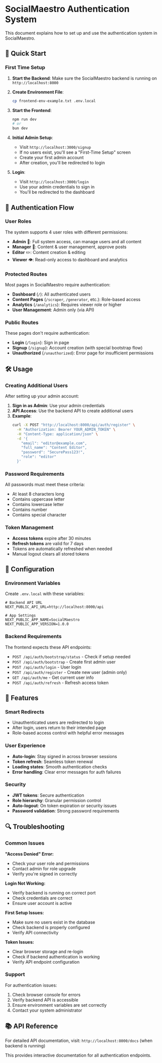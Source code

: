 # SocialMaestro Authentication System

This document explains how to set up and use the authentication system in SocialMaestro.

## 🚀 Quick Start

### First Time Setup

1. **Start the Backend**: Make sure the SocialMaestro backend is running on `http://localhost:8000`

2. **Create Environment File**:
   ```bash
   cp frontend-env-example.txt .env.local
   ```

3. **Start the Frontend**:
   ```bash
   npm run dev
   # or
   bun dev
   ```

4. **Initial Admin Setup**:
   - Visit `http://localhost:3000/signup`
   - If no users exist, you'll see a "First-Time Setup" screen
   - Create your first admin account
   - After creation, you'll be redirected to login

5. **Login**:
   - Visit `http://localhost:3000/login`
   - Use your admin credentials to sign in
   - You'll be redirected to the dashboard

## 🔐 Authentication Flow

### User Roles

The system supports 4 user roles with different permissions:

- **Admin** 👑: Full system access, can manage users and all content
- **Manager** 👥: Content & user management, approve posts
- **Editor** ✏️: Content creation & editing
- **Viewer** 👁️: Read-only access to dashboard and analytics

### Protected Routes

Most pages in SocialMaestro require authentication:

- **Dashboard** (`/`): All authenticated users
- **Content Pages** (`/scraper`, `/generator`, etc.): Role-based access
- **Analytics** (`/analytics`): Requires viewer role or higher
- **User Management**: Admin only (via API)

### Public Routes

These pages don't require authentication:

- **Login** (`/login`): Sign in page
- **Signup** (`/signup`): Account creation (with special bootstrap flow)
- **Unauthorized** (`/unauthorized`): Error page for insufficient permissions

## 🛠️ Usage

### Creating Additional Users

After setting up your admin account:

1. **Sign in as Admin**: Use your admin credentials
2. **API Access**: Use the backend API to create additional users
3. **Example**:
   ```bash
   curl -X POST "http://localhost:8000/api/auth/register" \
     -H "Authorization: Bearer YOUR_ADMIN_TOKEN" \
     -H "Content-Type: application/json" \
     -d '{
       "email": "editor@example.com",
       "full_name": "Content Editor",
       "password": "SecurePass123!",
       "role": "editor"
     }'
   ```

### Password Requirements

All passwords must meet these criteria:
- At least 8 characters long
- Contains uppercase letter
- Contains lowercase letter
- Contains number
- Contains special character

### Token Management

- **Access tokens** expire after 30 minutes
- **Refresh tokens** are valid for 7 days
- Tokens are automatically refreshed when needed
- Manual logout clears all stored tokens

## 🔧 Configuration

### Environment Variables

Create `.env.local` with these variables:

```env
# Backend API URL
NEXT_PUBLIC_API_URL=http://localhost:8000/api

# App Settings
NEXT_PUBLIC_APP_NAME=SocialMaestro
NEXT_PUBLIC_APP_VERSION=1.0.0
```

### Backend Requirements

The frontend expects these API endpoints:

- `POST /api/auth/bootstrap/status` - Check if setup needed
- `POST /api/auth/bootstrap` - Create first admin user
- `POST /api/auth/login` - User login
- `POST /api/auth/register` - Create new user (admin only)
- `GET /api/auth/me` - Get current user info
- `POST /api/auth/refresh` - Refresh access token

## 🎯 Features

### Smart Redirects

- Unauthenticated users are redirected to login
- After login, users return to their intended page
- Role-based access control with helpful error messages

### User Experience

- **Auto-login**: Stay signed in across browser sessions
- **Token refresh**: Seamless token renewal
- **Loading states**: Smooth authentication checks
- **Error handling**: Clear error messages for auth failures

### Security

- **JWT tokens**: Secure authentication
- **Role hierarchy**: Granular permission control
- **Auto-logout**: On token expiration or security issues
- **Password validation**: Strong password requirements

## 🔍 Troubleshooting

### Common Issues

**"Access Denied" Error:**
- Check your user role and permissions
- Contact admin for role upgrade
- Verify you're signed in correctly

**Login Not Working:**
- Verify backend is running on correct port
- Check credentials are correct
- Ensure user account is active

**First Setup Issues:**
- Make sure no users exist in the database
- Check backend is properly configured
- Verify API connectivity

**Token Issues:**
- Clear browser storage and re-login
- Check if backend authentication is working
- Verify API endpoint configuration

### Support

For authentication issues:
1. Check browser console for errors
2. Verify backend API is accessible
3. Ensure environment variables are set correctly
4. Contact your system administrator

## 📚 API Reference

For detailed API documentation, visit:
`http://localhost:8000/docs` (when backend is running)

This provides interactive documentation for all authentication endpoints.
